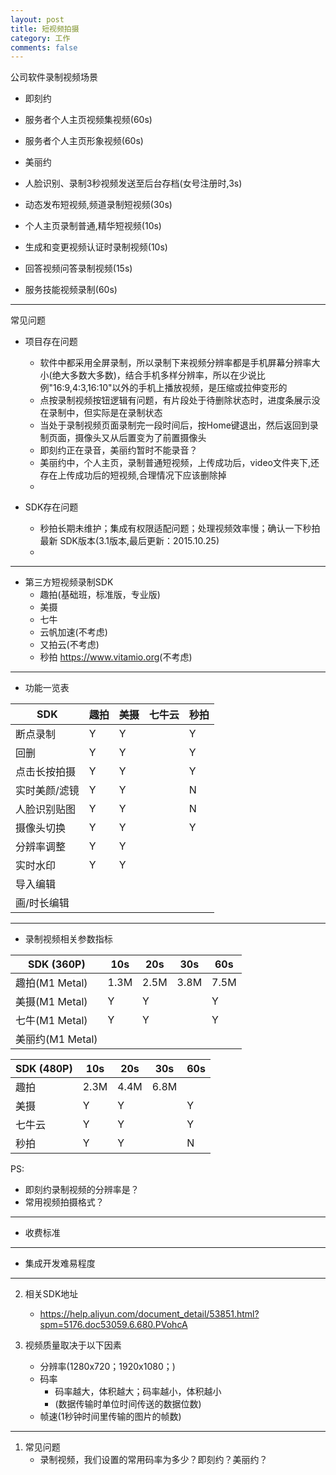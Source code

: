 ```yaml
---
layout: post
title: 短视频拍摄
category: 工作
comments: false
---
```

  
公司软件录制视频场景
	
* 即刻约
 * 服务者个人主页视频集视频(60s)
 * 服务者个人主页形象视频(60s)

* 美丽约
 * 人脸识别、录制3秒视频发送至后台存档(女号注册时,3s)
 * 动态发布短视频,频道录制短视频(30s)
 * 个人主页录制普通,精华短视频(10s)
 * 生成和变更视频认证时录制视频(10s)
 * 回答视频问答录制视频(15s)
 * 服务技能视频录制(60s)

---
常见问题

* 项目存在问题
	* 软件中都采用全屏录制，所以录制下来视频分辨率都是手机屏幕分辨率大小(绝大多数大多数)，结合手机多样分辨率，所以在少说比例"16:9,4:3,16:10"以外的手机上播放视频，是压缩或拉伸变形的
	* 点按录制视频按钮逻辑有问题，有片段处于待删除状态时，进度条展示没在录制中，但实际是在录制状态
	* 当处于录制视频页面录制完一段时间后，按Home键退出，然后返回到录制页面，摄像头又从后置变为了前置摄像头
	* 即刻约正在录音，美丽约暂时不能录音？
	* 美丽约中，个人主页，录制普通短视频，上传成功后，video文件夹下,还存在上传成功后的短视频,合理情况下应该删除掉
	* 

* SDK存在问题
	* 秒拍长期未维护；集成有权限适配问题；处理视频效率慢；确认一下秒拍最新 SDK版本(3.1版本,最后更新：2015.10.25)
	* 
---

* 第三方短视频录制SDK
	* 趣拍(基础班，标准版，专业版)
	* 美摄
	* 七牛
	* 云帆加速(不考虑)
	* 又拍云(不考虑)
	* 秒拍  <https://www.vitamio.org>(不考虑)
	
--- 

* 功能一览表
	
SDK        |   趣拍  |   美摄  | 七牛云 |  秒拍   |
---        |    --- |  ---   |  ---   |  ---   |
断点录制     |    Y   |   Y    |      |    Y
回删        |    Y   |   Y    |      |    Y  | 
点击长按拍摄 |    Y   |   Y    |       |   Y   |
实时美颜/滤镜|    Y   |   Y    |      |    N   |
人脸识别贴图 |     Y  |    Y   |       |   N   | 
摄像头切换  |   Y    |    Y    |       |   Y   | 
分辨率调整  |   Y    |    Y    |       |        | 
实时水印    |    Y    |   Y    |        |       | 
导入编辑    |        |       |        |       | 
画/时长编辑 |        |       |        |       | 
 
---

* 录制视频相关参数指标

SDK (360P)     |   10s  |   20s  | 30s    |  60s   |
---            |    --- |  ---   |  ---  |  ---   |
趣拍(M1 Metal)  |   1.3M |   2.5M  |  3.8M |  7.5M  |
美摄(M1 Metal)  |    Y   |   Y      |       |    Y     | 
七牛(M1 Metal)  |    Y   |   Y    |        |   Y     |
美丽约(M1 Metal)|        |         |         |        |
 
SDK (480P)  |   10s  |   20s  | 30s |  60s   |
---        |    --- |  ---   |  ---  |  ---   |
趣拍       |   2.3M |   4.4M  |  6.8M |       |
美摄       |    Y   |   Y    |      |    Y   | 
七牛云      |    Y   |   Y    |      |   Y   |
秒拍      |    Y   |   Y    |      |    N   |
	
PS:

* 即刻约录制视频的分辨率是？
* 常用视频拍摄格式？
---

* 收费标准


---

* 集成开发难易程度


---



2. 相关SDK地址
	* <https://help.aliyun.com/document_detail/53851.html?spm=5176.doc53059.6.680.PVohcA>

3. 视频质量取决于以下因素
	* 分辨率(1280x720；1920x1080；)
	* 码率
		* 码率越大，体积越大；码率越小，体积越小
		* (数据传输时单位时间传送的数据位数)
	* 帧速(1秒钟时间里传输的图片的帧数)
 
---

1. 常见问题
	* 录制视频，我们设置的常用码率为多少？即刻约？美丽约？
